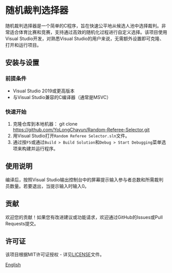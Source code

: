# 随机裁判选择器

随机裁判选择器是一个简单的C程序，旨在快速公平地从候选人池中选择裁判。非常适合体育比赛和竞赛，支持通过高效的随机化过程进行自定义选择。该项目使用Visual Studio开发，对熟悉Visual Studio的用户来说，无需额外设置即可克隆、打开和运行项目。

## 安装与设置

### 前提条件

- Visual Studio 2019或更高版本
- 与Visual Studio兼容的C编译器（通常是MSVC）

### 快速开始

1. 克隆仓库到本地机器：
    git clone https://github.com/YoLongChayun/Random-Referee-Selector.git
2. 用Visual Studio打开`Random Referee Selector.sln`文件。
3. 通过按`F5`或通过`Build > Build Solution`和`Debug > Start Debugging`菜单选项来构建并运行程序。

## 使用说明

编译后，按照Visual Studio输出控制台中的屏幕提示输入参与者总数和所需裁判员数量。若要退出，当提示输入时输入0。

## 贡献

欢迎您的贡献！如果您有改进建议或功能请求，欢迎通过GitHub的Issues或Pull Requests提交。

## 许可证

该项目根据MIT许可证授权 - 详见[LICENSE](LICENSE)文件。

[English](README.md)
